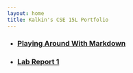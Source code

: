 ```yaml
---
layout: home
title: Kalkin's CSE 15L Portfolio
---
```

- ### [Playing Around With Markdown](demo.md)
- ### [Lab Report 1](lab-report-1-week-0.html)
